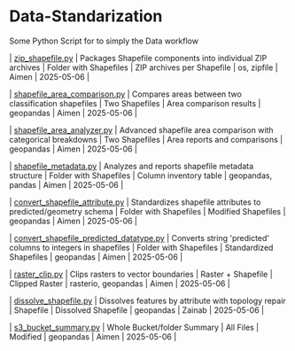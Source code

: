 # Data-Standarization
Some Python Script for to simply the Data workflow

| [zip_shapefile.py](zip_shapefile.py) | Packages Shapefile components into individual ZIP archives | Folder with Shapefiles | ZIP archives per Shapefile | os, zipfile | Aimen | 2025-05-06 |

| [shapefile_area_comparison.py](shapefile_area_comparison.py) | Compares areas between two classification shapefiles | Two Shapefiles | Area comparison results | geopandas | Aimen | 2025-05-06 |

| [shapefile_area_analyzer.py](shapefile_area_analyzer.py) | Advanced shapefile area comparison with categorical breakdowns | Two Shapefiles | Area reports and comparisons | geopandas | Aimen | 2025-05-06 |

| [shapefile_metadata.py](shapefile_metadata.py) | Analyzes and reports shapefile metadata structure | Folder with Shapefiles | Column inventory table | geopandas, pandas |  Aimen | 2025-05-06 |

| [convert_shapefile_attribute.py](convert_shapefile_attribute.py) | Standardizes shapefile attributes to predicted/geometry schema | Folder with Shapefiles | Modified Shapefiles | geopandas | Aimen | 2025-05-06 |

| [convert_shapefile_predicted_datatype.py](convert_shapefile_predicted_datatype.py) | Converts string 'predicted' columns to integers in shapefiles | Folder with Shapefiles | Standardized Shapefiles | geopandas | Aimen | 2025-05-06 |

| [raster_clip.py](raster_clip.py) | Clips rasters to vector boundaries | Raster + Shapefile | Clipped Raster | rasterio, geopandas | Aimen | 2025-05-06 |

| [dissolve_shapefile.py](dissolve_shapefile.py) | Dissolves features by attribute with topology repair | Shapefile | Dissolved Shapefile | geopandas | Zainab | 2025-05-06 |

| [s3_bucket_summary.py](s3_bucket_summary.py) | Whole Bucket/folder Summary | All Files | Modified | geopandas | Aimen | 2025-05-06 |

